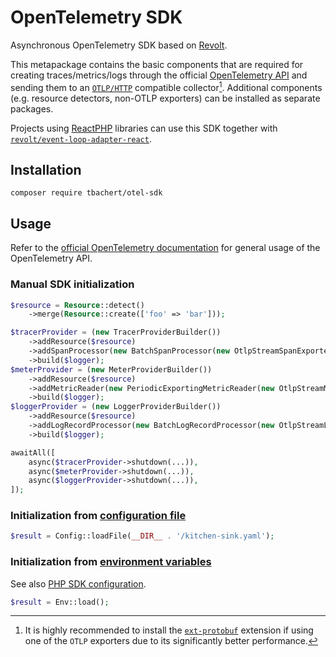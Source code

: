 # OpenTelemetry SDK

Asynchronous OpenTelemetry SDK based on [Revolt].  

This metapackage contains the basic components that are required for creating traces/metrics/logs through the
official [OpenTelemetry API](https://packagist.org/packages/open-telemetry/api) and sending them to an [`OTLP/HTTP`]
compatible collector[^1]. Additional components (e.g. resource detectors, non-OTLP exporters) can be installed
as separate packages.

Projects using [ReactPHP] libraries can use this SDK together with [`revolt/event-loop-adapter-react`].

[^1]: It is highly recommended to install the [`ext-protobuf`] extension if using one of the `OTLP` exporters due to
its significantly better performance.

## Installation

```shell
composer require tbachert/otel-sdk
```

## Usage

Refer to the [official OpenTelemetry documentation](https://opentelemetry.io/docs/instrumentation/php/) for general usage of the OpenTelemetry API.

### Manual SDK initialization

```php
$resource = Resource::detect()
    ->merge(Resource::create(['foo' => 'bar']));

$tracerProvider = (new TracerProviderBuilder())
    ->addResource($resource)
    ->addSpanProcessor(new BatchSpanProcessor(new OtlpStreamSpanExporter(getStdout())))
    ->build($logger);
$meterProvider = (new MeterProviderBuilder())
    ->addResource($resource)
    ->addMetricReader(new PeriodicExportingMetricReader(new OtlpStreamMetricExporter(getStdout())))
    ->build($logger);
$loggerProvider = (new LoggerProviderBuilder())
    ->addResource($resource)
    ->addLogRecordProcessor(new BatchLogRecordProcessor(new OtlpStreamLogRecordExporter(getStdout())))
    ->build($logger);
```

```php
awaitAll([
    async($tracerProvider->shutdown(...)),
    async($meterProvider->shutdown(...)),
    async($loggerProvider->shutdown(...)),
]);
```

### Initialization from [configuration file](https://opentelemetry.io/docs/specs/otel/configuration/file-configuration/)

```php
$result = Config::loadFile(__DIR__ . '/kitchen-sink.yaml');
```

### Initialization from [environment variables](https://opentelemetry.io/docs/specs/otel/configuration/sdk-environment-variables/)

See also [PHP SDK configuration](https://opentelemetry.io/docs/instrumentation/php/sdk/#configuration).

```php
$result = Env::load();
```


[Revolt]: https://revolt.run/
[ReactPHP]: https://reactphp.org/
[`revolt/event-loop-adapter-react`]: https://github.com/revoltphp/event-loop-adapter-react
[`OTLP/HTTP`]: https://opentelemetry.io/docs/specs/otlp/#otlphttp
[`ext-protobuf`]: https://opentelemetry.io/docs/instrumentation/php/#ext-protobuf
[`open-telemetry/context`]: https://github.com/opentelemetry-php/context
